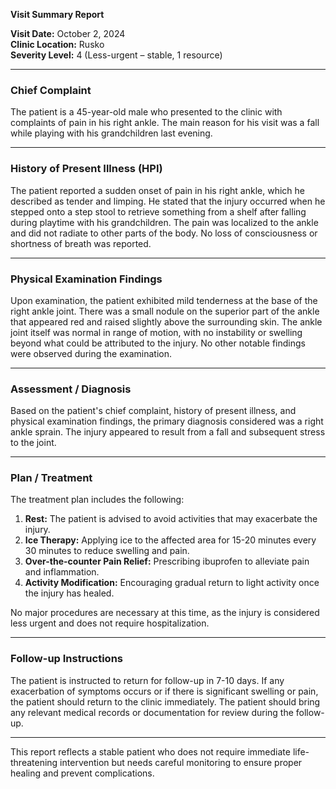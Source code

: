 

**Visit Summary Report**

**Visit Date:** October 2, 2024  
**Clinic Location:** Rusko  
**Severity Level:** 4 (Less-urgent – stable, 1 resource)

---

### **Chief Complaint**
The patient is a 45-year-old male who presented to the clinic with complaints of pain in his right ankle. The main reason for his visit was a fall while playing with his grandchildren last evening.

---

### **History of Present Illness (HPI)**
The patient reported a sudden onset of pain in his right ankle, which he described as tender and limping. He stated that the injury occurred when he stepped onto a step stool to retrieve something from a shelf after falling during playtime with his grandchildren. The pain was localized to the ankle and did not radiate to other parts of the body. No loss of consciousness or shortness of breath was reported.

---

### **Physical Examination Findings**
Upon examination, the patient exhibited mild tenderness at the base of the right ankle joint. There was a small nodule on the superior part of the ankle that appeared red and raised slightly above the surrounding skin. The ankle joint itself was normal in range of motion, with no instability or swelling beyond what could be attributed to the injury. No other notable findings were observed during the examination.

---

### **Assessment / Diagnosis**
Based on the patient's chief complaint, history of present illness, and physical examination findings, the primary diagnosis considered was a right ankle sprain. The injury appeared to result from a fall and subsequent stress to the joint.

---

### **Plan / Treatment**
The treatment plan includes the following:
1. **Rest:** The patient is advised to avoid activities that may exacerbate the injury.
2. **Ice Therapy:** Applying ice to the affected area for 15-20 minutes every 30 minutes to reduce swelling and pain.
3. **Over-the-counter Pain Relief:** Prescribing ibuprofen to alleviate pain and inflammation.
4. **Activity Modification:** Encouraging gradual return to light activity once the injury has healed.

No major procedures are necessary at this time, as the injury is considered less urgent and does not require hospitalization.

---

### **Follow-up Instructions**
The patient is instructed to return for follow-up in 7-10 days. If any exacerbation of symptoms occurs or if there is significant swelling or pain, the patient should return to the clinic immediately. The patient should bring any relevant medical records or documentation for review during the follow-up.

---

This report reflects a stable patient who does not require immediate life-threatening intervention but needs careful monitoring to ensure proper healing and prevent complications.